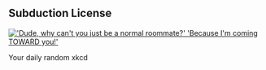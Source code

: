 ## Subduction License
[!['Dude, why can't you just be a normal roommate?' 'Because I'm coming TOWARD you!'](https://imgs.xkcd.com/comics/subduction_license.png)](https://xkcd.com/1388/ "'Dude, why can't you just be a normal roommate?' 'Because I'm coming TOWARD you!'")

Your daily random xkcd
